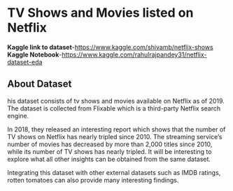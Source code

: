 # TV Shows and Movies listed on Netflix

**Kaggle link to dataset**-https://www.kaggle.com/shivamb/netflix-shows <br>
**Kaggle Notebook**-https://www.kaggle.com/rahulrajpandey31/netflix-dataset-eda

## About Dataset
his dataset consists of tv shows and movies available on Netflix as of 2019. The dataset is collected from Flixable which is a third-party Netflix search engine.

In 2018, they released an interesting report which shows that the number of TV shows on Netflix has nearly tripled since 2010. The streaming service’s number of movies has decreased by more than 2,000 titles since 2010, while its number of TV shows has nearly tripled. It will be interesting to explore what all other insights can be obtained from the same dataset.

Integrating this dataset with other external datasets such as IMDB ratings, rotten tomatoes can also provide many interesting findings.
